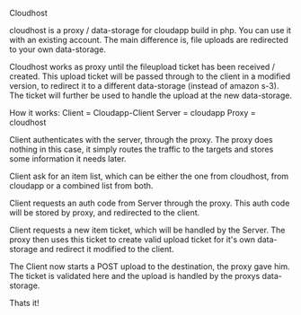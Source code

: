 Cloudhost

cloudhost is a proxy / data-storage for cloudapp build in php. You can use it with an existing account. The main difference is, file uploads are redirected to your own data-storage.

Cloudhost works as proxy until the fileupload ticket has been received / created. This upload ticket will be passed through to the client in a modified version, to redirect it to a different data-storage (instead of amazon s-3). The ticket will further be used to handle the upload at the new data-storage.

How it works: Client = Cloudapp-Client Server = cloudapp Proxy = cloudhost

Client authenticates with the server, through the proxy. The proxy does nothing in this case, it simply routes the traffic to the targets and stores some information it needs later.

Client ask for an item list, which can be either the one from cloudhost, from cloudapp or a combined list from both.

Client requests an auth code from Server through the proxy. This auth code will be stored by proxy, and redirected to the client.

Client requests a new item ticket, which will be handled by the Server. The proxy then uses this ticket to create valid upload ticket for it's own data-storage and redirect it modified to the client.

The Client now starts a POST upload to the destination, the proxy gave him. The ticket is validated here and the upload is handled by the proxys data-storage.

Thats it!
